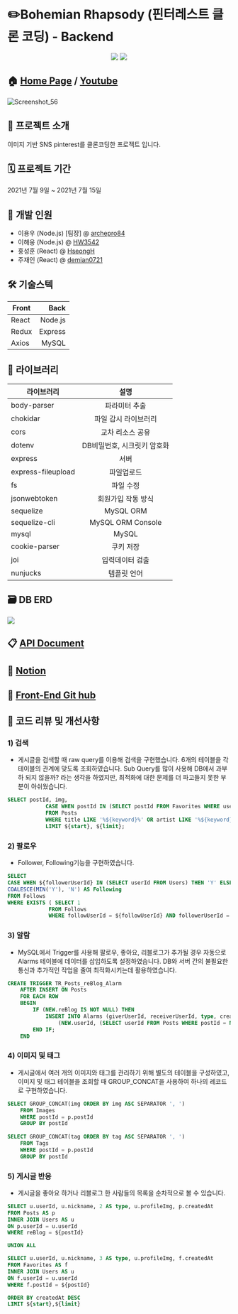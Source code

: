 # ✏️Bohemian Rhapsody (핀터레스트 클론 코딩) - Backend
<p align='center'>
  <img src='https://img.shields.io/badge/express-4.17.1-white?logo=Express'>
  <img src='https://img.shields.io/badge/MySQL-5.7-white?logo=MySQL'>
</p>

## 🏠 [Home Page](http://bohemianrhapsody.shop/) / [Youtube](https://www.youtube.com/watch?v=lUjD6D7hPKA)

![Screenshot_56](https://user-images.githubusercontent.com/47944165/132097069-2a781816-9ae6-41e1-96ac-059c95979775.png)


## 🚩 프로젝트 소개
이미지 기반 SNS pinterest를 클론코딩한 프로젝트 입니다.

## 🗓 프로젝트 기간
2021년 7월 9일 ~ 2021년 7월 15일

## 👥 개발 인원
- 이용우 (Node.js) [팀장] @ [archepro84](https://github.com/archepro84)
- 이해웅 (Node.js) @ [HW3542](https://github.com/HW3542)
- 홍성훈 (React) @ [HseongH](https://github.com/HseongH)
- 주재인 (React) @ [demian0721](https://github.com/demian0721)


## 🛠 기술스텍

Front | Back
---|---:
React | Node.js
Redux | Express
Axios | MySQL


## 📖 라이브러리

라이브러리 | 설명
---|:---:
body-parser | 파라미터 추출
chokidar | 파일 감시 라이브러리
cors | 교차 리소스 공유
dotenv | DB비밀번호, 시크릿키 암호화
express | 서버
express-fileupload | 파일업로드
fs | 파일 수정
jsonwebtoken | 회원가입 작동 방식
sequelize | MySQL ORM
sequelize-cli | MySQL ORM Console
mysql | MySQL
cookie-parser | 쿠키 저장
joi | 입력데이터 검출
nunjucks | 템플릿 언어


## 🗃 DB ERD
![](https://blog.kakaocdn.net/dn/2oSJF/btq9Ah58Rrr/i2VY7Hs5rOnRwvjLVrPN20/img.png)

## 📋 [API Document](https://docs.google.com/spreadsheets/d/1RmCCC8TYkvNTH7gBLJ8cIhmlHC7W131AipUwB6R4C3Y/edit#gid=0)

## 📂 [Notion](https://www.notion.so/12-fd2b9e26805f4e9a908f1e5f791d7838)

## 🔨 [Front-End Git hub](https://github.com/HseongH/Bohemian-Rhapsody)


## 📌 코드 리뷰 및 개선사항

### 1) 검색
- 게시글을 검색할 때 raw query를 이용해 검색을 구현했습니다. 6개의 테이블을 각 테이블의 관계에 맞도록 조회하였습니다. Sub Query를 많이 사용해 DB에서 과부하 되지 않을까? 라는 생각을 하였지만, 최적화에 대한 문제를 더 파고들지 못한 부분이 아쉬웠습니다.

```SQL
SELECT postId, img, 
            CASE WHEN postId IN (SELECT postId FROM Favorites WHERE userId = ${userId}) THEN "TRUE" ELSE "FALSE" END AS favorite
            FROM Posts
            WHERE title LIKE '%${keyword}%' OR artist LIKE '%${keyword}%'
            LIMIT ${start}, ${limit};
```

### 2) 팔로우
- Follower, Following기능을 구현하였습니다.
``` SQL
SELECT
CASE WHEN ${followerUserId} IN (SELECT userId FROM Users) THEN 'Y' ELSE 'N' END AS isExist,
COALESCE(MIN('Y'), 'N') AS Following
FROM Follows
WHERE EXISTS ( SELECT 1 
             FROM Follows 
             WHERE followUserId = ${followUserId} AND followerUserId = ${followerUserId});
```


### 3) 알람

- MySQL에서 Trigger를 사용해 팔로우, 좋아요, 리블로그가 추가될 경우 자동으로 Alarms 테이블에 데이터를 삽입하도록 설정하였습니다. DB와 서버 간의 불필요한 통신과 추가적인 작업을 줄여 최적화시키는데 활용하였습니다.

```SQL
CREATE TRIGGER TR_Posts_reBlog_Alarm
    AFTER INSERT ON Posts
    FOR EACH ROW
    BEGIN
        IF (NEW.reBlog IS NOT NULL) THEN 
            INSERT INTO Alarms (giverUserId, receiverUserId, type, createdAt, updatedAt) values
                (NEW.userId, (SELECT userId FROM Posts WHERE postId = NEW.reBlog), 2, NOW(), NOW() );
        END IF;
    END
```

### 4) 이미지 및 태그
- 게시글에서 여러 개의 이미지와 태그를 관리하기 위해 별도의 테이블을 구성하였고, 이미지 및 태그 테이블을 조회할 때 GROUP_CONCAT을 사용하여 하나의 레코드로 구현하였습니다.

```SQL
SELECT GROUP_CONCAT(img ORDER BY img ASC SEPARATOR ', ')
    FROM Images
    WHERE postId = p.postId
    GROUP BY postId
    
SELECT GROUP_CONCAT(tag ORDER BY tag ASC SEPARATOR ', ')
    FROM Tags
    WHERE postId = p.postId
    GROUP BY postId
```

### 5) 게시글 반응
- 게시글을 좋아요 하거나 리블로그 한 사람들의 목록을 순차적으로 볼 수 있습니다.

```SQL
SELECT u.userId, u.nickname, 2 AS type, u.profileImg, p.createdAt
FROM Posts AS p
INNER JOIN Users AS u
ON p.userId = u.userId 
WHERE reBlog = ${postId}

UNION ALL

SELECT u.userId, u.nickname, 3 AS type, u.profileImg, f.createdAt
FROM Favorites AS f
INNER JOIN Users AS u
ON f.userId = u.userId
WHERE f.postId = ${postId}

ORDER BY createdAt DESC
LIMIT ${start},${limit} 
```
